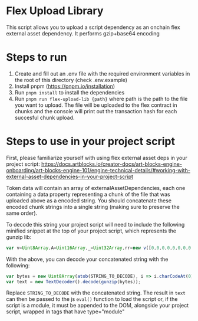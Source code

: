 # Flex Upload Library

This script allows you to upload a script dependency as an onchain flex external asset dependency.
It performs gzip+base64 encoding 

# Steps to run

1. Create and fill out an .env file with the required environment variables in the root of this directory (check .env.example)
2. Install pnpm (https://pnpm.io/installation)
3. Run `pnpm install` to install the dependencies
4. Run `pnpm run flex-upload-lib {path}` where path is the path to the file you want to upload. The file will be uploaded to the flex contract in chunks and the console will print out the transaction hash for each succesful chunk upload.


# Steps to use in your project script

First, please familiarize yourself with using flex external asset deps in your project script:
https://docs.artblocks.io/creator-docs/art-blocks-engine-onboarding/art-blocks-engine-101/engine-technical-details/#working-with-external-asset-dependencies-in-your-project-script

Token data will contain an array of externalAssetDependencies, each one containing a data property representing a chunk of the file that was uploaded above as a encoded string. You should concatenate these encoded chunk strings into a single string (making sure to preserve the same order). 

To decode this string your project script will need to include the following minified snippet at the top of your project script, which represents the gunzip lib:

```js
var v=Uint8Array,A=Uint16Array,_=Uint32Array,rr=new v([0,0,0,0,0,0,0,0,1,1,1,1,2,2,2,2,3,3,3,3,4,4,4,4,5,5,5,5,0,0,0,0]),nr=new v([0,0,0,0,1,1,2,2,3,3,4,4,5,5,6,6,7,7,8,8,9,9,10,10,11,11,12,12,13,13,0,0]),lr=new v([16,17,18,0,8,7,9,6,10,5,11,4,12,3,13,2,14,1,15]),tr=function(r,n){for(var t=new A(31),e=0;e<31;++e)t[e]=n+=1<<r[e-1];for(var a=new _(t[30]),e=1;e<30;++e)for(var u=t[e];u<t[e+1];++u)a[u]=u-t[e]<<5|e;return[t,a]},er=tr(rr,2),ir=er[0],cr=er[1];ir[28]=258,cr[258]=28;var ar=tr(nr,0),pr=ar[0],Ur=ar[1],q=new A(32768);for(o=0;o<32768;++o)m=(o&43690)>>>1|(o&21845)<<1,m=(m&52428)>>>2|(m&13107)<<2,m=(m&61680)>>>4|(m&3855)<<4,q[o]=((m&65280)>>>8|(m&255)<<8)>>>1;var m,o,D=function(r,n,t){for(var e=r.length,a=0,u=new A(n);a<e;++a)r[a]&&++u[r[a]-1];var g=new A(n);for(a=0;a<n;++a)g[a]=g[a-1]+u[a-1]<<1;var s;if(t){s=new A(1<<n);var i=15-n;for(a=0;a<e;++a)if(r[a])for(var f=a<<4|r[a],h=n-r[a],l=g[r[a]-1]++<<h,w=l|(1<<h)-1;l<=w;++l)s[q[l]>>>i]=f}else for(s=new A(e),a=0;a<e;++a)r[a]&&(s[a]=q[g[r[a]-1]++]>>>15-r[a]);return s},E=new v(288);for(o=0;o<144;++o)E[o]=8;var o;for(o=144;o<256;++o)E[o]=9;var o;for(o=256;o<280;++o)E[o]=7;var o;for(o=280;o<288;++o)E[o]=8;var o,or=new v(32);for(o=0;o<32;++o)or[o]=5;var o;var gr=D(E,9,1);var yr=D(or,5,1),R=function(r){for(var n=r[0],t=1;t<r.length;++t)r[t]>n&&(n=r[t]);return n},p=function(r,n,t){var e=n/8|0;return(r[e]|r[e+1]<<8)>>(n&7)&t},$=function(r,n){var t=n/8|0;return(r[t]|r[t+1]<<8|r[t+2]<<16)>>(n&7)},wr=function(r){return(r+7)/8|0},mr=function(r,n,t){(n==null||n<0)&&(n=0),(t==null||t>r.length)&&(t=r.length);var e=new(r.BYTES_PER_ELEMENT==2?A:r.BYTES_PER_ELEMENT==4?_:v)(t-n);return e.set(r.subarray(n,t)),e};var xr=["unexpected EOF","invalid block type","invalid length/literal","invalid distance","stream finished","no stream handler",,"no callback","invalid UTF-8 data","extra field too long","date not in range 1980-2099","filename too long","stream finishing","invalid zip data"],x=function(r,n,t){var e=new Error(n||xr[r]);if(e.code=r,Error.captureStackTrace&&Error.captureStackTrace(e,x),!t)throw e;return e},zr=function(r,n,t){var e=r.length;if(!e||t&&t.f&&!t.l)return n||new v(0);var a=!n||t,u=!t||t.i;t||(t={}),n||(n=new v(e*3));var g=function(V){var X=n.length;if(V>X){var b=new v(Math.max(X*2,V));b.set(n),n=b}},s=t.f||0,i=t.p||0,f=t.b||0,h=t.l,l=t.d,w=t.m,T=t.n,I=e*8;do{if(!h){s=p(r,i,1);var B=p(r,i+1,3);if(i+=3,B)if(B==1)h=gr,l=yr,w=9,T=5;else if(B==2){var G=p(r,i,31)+257,Y=p(r,i+10,15)+4,W=G+p(r,i+5,31)+1;i+=14;for(var C=new v(W),O=new v(19),c=0;c<Y;++c)O[lr[c]]=p(r,i+c*3,7);i+=Y*3;for(var j=R(O),sr=(1<<j)-1,ur=D(O,j,1),c=0;c<W;){var d=ur[p(r,i,sr)];i+=d&15;var y=d>>>4;if(y<16)C[c++]=y;else{var S=0,F=0;for(y==16?(F=3+p(r,i,3),i+=2,S=C[c-1]):y==17?(F=3+p(r,i,7),i+=3):y==18&&(F=11+p(r,i,127),i+=7);F--;)C[c++]=S}}var J=C.subarray(0,G),z=C.subarray(G);w=R(J),T=R(z),h=D(J,w,1),l=D(z,T,1)}else x(1);else{var y=wr(i)+4,Z=r[y-4]|r[y-3]<<8,k=y+Z;if(k>e){u&&x(0);break}a&&g(f+Z),n.set(r.subarray(y,k),f),t.b=f+=Z,t.p=i=k*8,t.f=s;continue}if(i>I){u&&x(0);break}}a&&g(f+131072);for(var vr=(1<<w)-1,hr=(1<<T)-1,L=i;;L=i){var S=h[$(r,i)&vr],M=S>>>4;if(i+=S&15,i>I){u&&x(0);break}if(S||x(2),M<256)n[f++]=M;else if(M==256){L=i,h=null;break}else{var K=M-254;if(M>264){var c=M-257,U=rr[c];K=p(r,i,(1<<U)-1)+ir[c],i+=U}var P=l[$(r,i)&hr],N=P>>>4;P||x(3),i+=P&15;var z=pr[N];if(N>3){var U=nr[N];z+=$(r,i)&(1<<U)-1,i+=U}if(i>I){u&&x(0);break}a&&g(f+131072);for(var Q=f+K;f<Q;f+=4)n[f]=n[f-z],n[f+1]=n[f+1-z],n[f+2]=n[f+2-z],n[f+3]=n[f+3-z];f=Q}}t.l=h,t.p=L,t.b=f,t.f=s,h&&(s=1,t.m=w,t.d=l,t.n=T)}while(!s);return f==n.length?n:mr(n,0,f)};var Ar=new v(0);var Sr=function(r){(r[0]!=31||r[1]!=139||r[2]!=8)&&x(6,"invalid gzip data");var n=r[3],t=10;n&4&&(t+=r[10]|(r[11]<<8)+2);for(var e=(n>>3&1)+(n>>4&1);e>0;e-=!r[t++]);return t+(n&2)},Mr=function(r){var n=r.length;return(r[n-4]|r[n-3]<<8|r[n-2]<<16|r[n-1]<<24)>>>0};function gunzip(r,n){return zr(r.subarray(Sr(r),-8),n||new v(Mr(r)))}
```

With the above, you can decode your concatenated string with the following:

```js
var bytes = new Uint8Array(atob(STRING_TO_DECODE), i => i.charCodeAt(0));
var text = new TextDecoder().decode(gunzip(bytes));
```

Replace `STRING_TO_DECODE` with the concatenated string. The result in `text` can then be passed to the js `eval()` function to load the script or, if the script is a module, it must be appended to the DOM, alongside your project script, wrapped in <script></script> tags that have type="module"